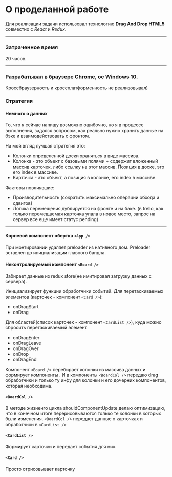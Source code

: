 # О проделанной работе
Для реализации задачи использовал технологию **Drag And Drop HTML5** совместно с *React* и *Redux*.
***
### Затраченное время 
20 часов.
***
### Разрабатывал в браузере Chrome, ос Windows 10. 
Кроссбраузерность и кроссплатформенность не реализовывал)

### Стратегия

#### Немного о данных
То, что я сейчас напишу возможно ошибочно, но я в процессе выполнения, задался вопросом, как реально нужно хранить данные на бэке и взаимодействовать с фронтом.

На мой вгляд лучшая стратегия это:
 - Колонки определенной доски храняться в виде массива.
 - Колонка - это объект с базовыми полями + содержит вложенный массив карточек, либо ссылку на этот массив. Позиция в доске, это его index в массиве. 
 - Карточка - это объект, а позиция в колонке, его index в массиве.

Факторы повлиявшие:
 - Производительность (сократить максимально операции обхода и сдвигов)
 - Логика перемещения дублируется на фронте и на бэке. (в trello, как только перемещаемая карточка упала в новое место, запрос на сервер все еще имеет статус pending)
***
#### Корневой компонент обертка `<App />`
При монтировании удаляет preloader из нативного дом. Preloader вставлен до инициализации главного бандла.

#### Неконтролируемый компонент `<Board />`
Забирает данные из redux store(не имитировал загрузку данных с сервера).

Инициализирует функции обработчики событий.
Для перетаскиваемых элементов (карточек - компонент `<Card />`):
 - onDragStart
 - onDrag
 
Для областей(список карточек - компонент `<CardList />`), куда можно сбросить перетаскиваемый элемент
 - onDragEnter
 - onDragLeave
 - onDragOver
 - onDrop
 - onDragEnd

Компонент `<Board />` перебирает колонки из массива данных и формирует компоненты <BoardCol />. 
И в компоненты `<BoardCol />` передаю drag обработчики и только ту инфу для колонки и его дочерних компонентов, которая необходима.  
 
#### `<BoardCol />`
В методе жизненго цикла shouldComponentUpdate делаю оптимизацию, что в конечном итоге перерисовываются только те колонки в которых были изменения. 
`<BoardCol />` передает данные о карточках и обработчики в `<CardList />`
 
#### `<CardList />`
Формирует карточки и передает события для них.
 
#### `<Card />`
Просто отрисовывает карточку
 
